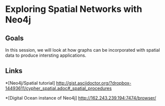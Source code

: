 # Exploring Spatial Networks with Neo4j

## Goals

In this session, we will look at how graphs can be incorporated with spatial data to produce intersting applications.


## Links 
*[Neo4j/Spatial tutorial] http://gist.asciidoctor.org/?dropbox-14493611/cypher_spatial.adoc#_spatial_procedures

*[Digital Ocean instance of Neo4j] http://162.243.239.194:7474/browser/


